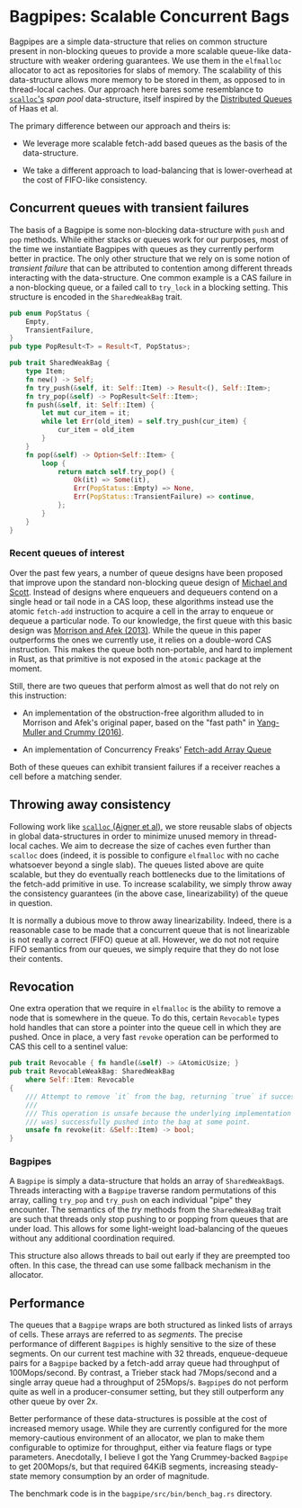 <!-- Copyright 2017 the authors. See the 'Copyright and license' section of the README.md file at the top-level directory of this repository.

Licensed under the Apache License, Version 2.0 (the LICENSE file). This file may not be copied, modified, or distributed except according to those terms. -->

# Bagpipes: Scalable Concurrent Bags

Bagpipes are a simple data-structure that relies on common structure present in
non-blocking queues to provide a more scalable queue-like data-structure with
weaker ordering guarantees. We use them in the `elfmalloc` allocator to act as
repositories for slabs of memory. The scalability of this data-structure allows
more memory to be stored in them, as opposed to in thread-local caches. Our
approach here bares some resemblance to [`scalloc`'s](https://arxiv.org/pdf/1503.09006.pdf)
*span pool* data-structure, itself inspired by the [Distributed Queues](https://www.semanticscholar.org/paper/Distributed-queues-in-shared-memory-multicore-perf-Haas-Lippautz/3c1e0e9c5b774f8d1b7522e7b7ea90634b1e252a)
of Haas et al.

The primary difference between our approach and theirs is:

* We leverage more scalable fetch-add based queues as the basis of the
  data-structure.

* We take a different approach to load-balancing that is lower-overhead at the
  cost of FIFO-like consistency.

## Concurrent queues with transient failures
The basis of a Bagpipe is some non-blocking data-structure with `push` and `pop`
methods. While either stacks or queues work for our purposes, most of the time
we instantiate Bagpipes with queues as they currently perform better in
practice. The only other structure that we rely on is some notion of *transient
failure* that can be attributed to contention among different threads
interacting with the data-structure. One common example is a CAS failure in a
non-blocking queue, or a failed call to `try_lock` in a blocking setting. This
structure is encoded in the `SharedWeakBag` trait.

```rust
pub enum PopStatus {
    Empty,
    TransientFailure,
}
pub type PopResult<T> = Result<T, PopStatus>;

pub trait SharedWeakBag {
    type Item;
    fn new() -> Self;
    fn try_push(&self, it: Self::Item) -> Result<(), Self::Item>;
    fn try_pop(&self) -> PopResult<Self::Item>;
    fn push(&self, it: Self::Item) {
        let mut cur_item = it;
        while let Err(old_item) = self.try_push(cur_item) {
            cur_item = old_item
        }
    }
    fn pop(&self) -> Option<Self::Item> {
        loop {
            return match self.try_pop() {
                Ok(it) => Some(it),
                Err(PopStatus::Empty) => None,
                Err(PopStatus::TransientFailure) => continue,
            };
        }
    }
}
```

### Recent queues of interest

Over the past few years, a number of queue designs have been proposed that
improve upon the standard non-blocking queue design of [Michael and
Scott](https://www.research.ibm.com/people/m/michael/podc-1996.pdf). Instead of
designs where enqueuers and dequeuers contend on a single head or tail node in a
CAS loop, these algorithms instead use the atomic `fetch-add` instruction to
acquire a cell in the array to enqueue or dequeue a particular node. To our
knowledge, the first queue with this basic design was [Morrison and Afek
(2013)](http://www.cs.tau.ac.il/~mad/publications/ppopp2013-x86queues.pdf).
While the queue in this paper outperforms the ones we currently use, it relies
on a double-word CAS instruction. This makes the queue both non-portable, and
hard to implement in Rust, as that primitive is not exposed in the `atomic`
package at the moment.

Still, there are two queues that perform almost as well that do not rely on this
instruction:

* An implementation of the obstruction-free algorithm alluded to in Morrison and
  Afek's original paper, based on the "fast path" in [Yang-Muller and Crummy
  (2016)](http://chaoran.me/assets/pdf/wfq-ppopp16.pdf).

* An implementation of Concurrency Freaks' [Fetch-add Array Queue](http://concurrencyfreaks.blogspot.com/2016/11/faaarrayqueue-mpmc-lock-free-queue-part.html)

Both of these queues can exhibit transient failures if a receiver reaches a cell
before a matching sender.

## Throwing away consistency

Following work like [`scalloc` (Aigner et al)](https://arxiv.org/abs/1503.09006),
we store reusable slabs of objects in global data-structures in order to
minimize unused memory in thread-local caches. We aim to decrease the size of
caches even further than `scalloc` does (indeed, it is possible to configure
`elfmalloc` with no cache whatsoever beyond a single slab). The queues listed
above are quite scalable, but they do eventually reach bottlenecks due to the
limitations of the fetch-add primitive in use. To increase scalability, we
simply throw away the consistency guarantees (in the above case,
linearizability) of the queue in question.

It is normally a dubious move to throw away linearizability. Indeed, there is a
reasonable case to be made that a concurrent queue that is not linearizable is
not really a correct (FIFO) queue at all. However, we do not not require FIFO
semantics from our queues, we simply require that they do not lose their
contents.

## Revocation

One extra operation that we require in `elfmalloc` is the ability to remove a
node that is somewhere in the queue. To do this, certain `Revocable` types hold
handles that can store a pointer into the queue cell in which they are pushed.
Once in place, a very fast `revoke` operation can be performed to CAS this cell
to a sentinel value:

```rust
pub trait Revocable { fn handle(&self) -> &AtomicUsize; }
pub trait RevocableWeakBag: SharedWeakBag
    where Self::Item: Revocable
{
    /// Attempt to remove `it` from the bag, returning `true` if successful.
    ///
    /// This operation is unsafe because the underlying implementation may assume that `it` is (or
    /// was) successfully pushed into the bag at some point.
    unsafe fn revoke(it: &Self::Item) -> bool;
}
```

### Bagpipes

A `Bagpipe` is simply a data-structure that holds an array of `SharedWeakBag`s.
Threads interacting with a `Bagpipe` traverse random permutations of this array,
calling `try_pop` and `try_push` on each individual "pipe" they encounter. The
semantics of the *try* methods from the `SharedWeakBag` trait are such that
threads only stop pushing to or popping from queues that are under load. This
allows for some light-weight load-balancing of the queues without any additional
coordination required.

This structure also allows threads to bail out early if they are preempted too
often. In this case, the thread can use some fallback mechanism in the allocator.

## Performance

The queues that a `Bagpipe` wraps are both structured as linked lists of arrays
of cells. These arrays are referred to as *segments*. The precise performance of
different `Bagpipes` is highly sensitive to the size of these segments. On our
current test machine with 32 threads, enqueue-dequeue pairs for a `Bagpipe`
backed by a fetch-add array queue had throughput of 100Mops/second. By contrast,
a Trieber stack had 7Mops/second and a single array queue had a throughput of
25Mops/s. `Bagpipe`s do not perform quite as well in a producer-consumer
setting, but they still outperform any other queue by over 2x.

Better performance of these data-structures is possible at the cost of increased
memory usage. While they are currently configured for the more memory-cautious
environment of an allocator, we plan to make them configurable to optimize for
throughput, either via feature flags or type parameters. Anecdotally, I believe
I got the Yang Crummey-backed `Bagpipe` to get 200Mops/s, but that required
64KiB segments, increasing steady-state memory consumption by an order of
magnitude.

The benchmark code is in the `bagpipe/src/bin/bench_bag.rs` directory.

